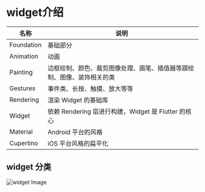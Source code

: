 # widget介绍

| 名称 | 说明 |
| --- | --- |
| Foundation | 基础部分 |
| Animation | 动画 |
| Painting | 边框绘制、颜色、裁剪图像处理、画笔、插值器等跟绘制、图像、装饰相关的类 |
| Gestures | 事件类、长按、触摸、放大等等 |
| Rendering | 渲染 Widget 的基础库 |
| Widget | 依赖 Rendering 层进行构建，Widget 是 Flutter 的核心 |
| Material | Android 平台的风格 |
| Cupertino | iOS 平台风格的扁平化 |

## **widget 分类**

![widget Image](/images/flutter/widget.png)
